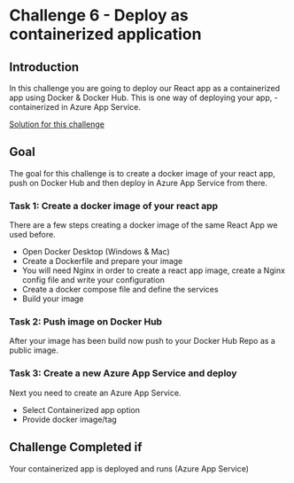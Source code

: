 # Challenge 6 - Deploy as containerized application

## Introduction

In this challenge you are going to deploy our React app as a containerized app using Docker & Docker Hub. This is one way of deploying your app, -containerized in Azure App Service.

[Solution for this challenge](../SolutionGuide/06-Deploy-as-containerized-application-solution.md)

## Goal 

The goal for this challenge is to create a docker image of your react app, push on Docker Hub and then deploy in Azure App Service from there.

### Task 1: Create a docker image of your react app

There are a few steps creating a docker image of the same React App we used before.

- Open Docker Desktop (Windows & Mac)
- Create a Dockerfile and prepare your image
- You will need Nginx in order to create a react app image, create a Nginx config file and write your configuration
- Create a docker compose file and define the services
- Build your image

### Task 2: Push image on Docker Hub

After your image has been build now push to your Docker Hub Repo as a public image.

### Task 3: Create a new Azure App Service and deploy

Next you need to create an Azure App Service.

- Select Containerized app option
- Provide docker image/tag


## Challenge Completed if

Your containerized app is deployed and runs (Azure App Service)
